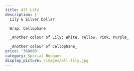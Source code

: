 ```yaml
---
title: All Lily
description: |-
  Lily & Silver Dollar

  Wrap: Cellophane

  _Another colour of Lily: White, Yellow, Pink, Purple_

  _Another colour of cellophane_
price: '360000'
category: Special Bouquet
display_picture: /images/all-lily.jpg
---
```


